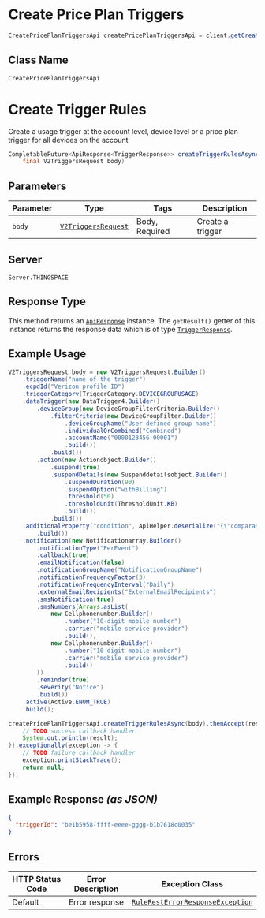 # Create Price Plan Triggers

```java
CreatePricePlanTriggersApi createPricePlanTriggersApi = client.getCreatePricePlanTriggersApi();
```

## Class Name

`CreatePricePlanTriggersApi`


# Create Trigger Rules

Create a usage trigger at the account level, device level or a price plan trigger for all devices on the account

```java
CompletableFuture<ApiResponse<TriggerResponse>> createTriggerRulesAsync(
    final V2TriggersRequest body)
```

## Parameters

| Parameter | Type | Tags | Description |
|  --- | --- | --- | --- |
| `body` | [`V2TriggersRequest`](../../doc/models/v2-triggers-request.md) | Body, Required | Create a trigger |

## Server

`Server.THINGSPACE`

## Response Type

This method returns an [`ApiResponse`](../../doc/api-response.md) instance. The `getResult()` getter of this instance returns the response data which is of type [`TriggerResponse`](../../doc/models/trigger-response.md).

## Example Usage

```java
V2TriggersRequest body = new V2TriggersRequest.Builder()
    .triggerName("name of the trigger")
    .ecpdId("Verizon profile ID")
    .triggerCategory(TriggerCategory.DEVICEGROUPUSAGE)
    .dataTrigger(new DataTrigger4.Builder()
        .deviceGroup(new DeviceGroupFilterCriteria.Builder()
            .filterCriteria(new DeviceGroupFilter.Builder()
                .deviceGroupName("User defined group name")
                .individualOrCombined("Combined")
                .accountName("0000123456-00001")
                .build())
            .build())
        .action(new Actionobject.Builder()
            .suspend(true)
            .suspendDetails(new Suspenddetailsobject.Builder()
                .suspendDuration(90)
                .suspendOption("withBilling")
                .threshold(50)
                .thresholdUnit(ThresholdUnit.KB)
                .build())
            .build())
    .additionalProperty("condition", ApiHelper.deserialize("{\"comparator\":\"gt\",\"threshold\":100,\"thresholdUnit\":\"KB\",\"cycleType\":\"Daily\"}"))
        .build())
    .notification(new Notificationarray.Builder()
        .notificationType("PerEvent")
        .callback(true)
        .emailNotification(false)
        .notificationGroupName("NotificationGroupName")
        .notificationFrequencyFactor(3)
        .notificationFrequencyInterval("Daily")
        .externalEmailRecipients("ExternalEmailRecipients")
        .smsNotification(true)
        .smsNumbers(Arrays.asList(
            new Cellphonenumber.Builder()
                .number("10-digit mobile number")
                .carrier("mobile service provider")
                .build(),
            new Cellphonenumber.Builder()
                .number("10-digit mobile number")
                .carrier("mobile service provider")
                .build()
        ))
        .reminder(true)
        .severity("Notice")
        .build())
    .active(Active.ENUM_TRUE)
    .build();

createPricePlanTriggersApi.createTriggerRulesAsync(body).thenAccept(result -> {
    // TODO success callback handler
    System.out.println(result);
}).exceptionally(exception -> {
    // TODO failure callback handler
    exception.printStackTrace();
    return null;
});
```

## Example Response *(as JSON)*

```json
{
  "triggerId": "be1b5958-ffff-eeee-gggg-b1b7618c0035"
}
```

## Errors

| HTTP Status Code | Error Description | Exception Class |
|  --- | --- | --- |
| Default | Error response | [`RuleRestErrorResponseException`](../../doc/models/rule-rest-error-response-exception.md) |

